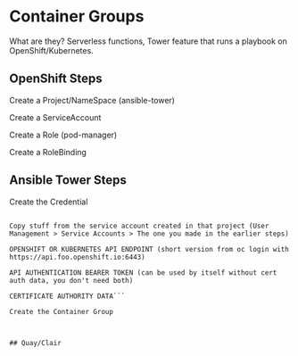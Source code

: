# Container Groups

What are they? 
Serverless functions, Tower feature that runs a playbook on OpenShift/Kubernetes.

## OpenShift Steps

Create a Project/NameSpace (ansible-tower)

Create a ServiceAccount

Create a Role (pod-manager)

Create a RoleBinding

## Ansible Tower Steps 

Create the Credential

```CREDENTIAL TYPE == OpenShift or Kubernetes API Bearer Token

Copy stuff from the service account created in that project (User Management > Service Accounts > The one you made in the earlier steps)

OPENSHIFT OR KUBERNETES API ENDPOINT (short version from oc login with https://api.foo.openshift.io:6443)

API AUTHENTICATION BEARER TOKEN (can be used by itself without cert auth data, you don't need both)

CERTIFICATE AUTHORITY DATA```

Create the Container Group



## Quay/Clair









